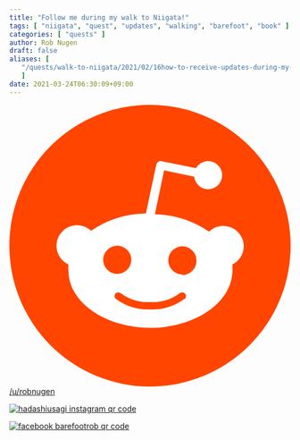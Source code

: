 ```yaml
---
title: "Follow me during my walk to Niigata!"
tags: [ "niigata", "quest", "updates", "walking", "barefoot", "book" ]
categories: [ "quests" ]
author: Rob Nugen
draft: false
aliases: [
   "/quests/walk-to-niigata/2021/02/16how-to-receive-updates-during-my-walk/"
   ]
date: 2021-03-24T06:30:09+09:00
---
```


<div class="reddit contact link">
<a aria-label="Home" href="https://www.reddit.com/user/robnugen"><svg xmlns="http://www.w3.org/2000/svg" viewBox="0 0 20 20" class="_1O4jTk-dZ-VIxsCuYB6OR8"><g><circle fill="#FF4500" cx="10" cy="10" r="10"></circle><path fill="#FFF" d="M16.67,10A1.46,1.46,0,0,0,14.2,9a7.12,7.12,0,0,0-3.85-1.23L11,4.65,13.14,5.1a1,1,0,1,0,.13-0.61L10.82,4a0.31,0.31,0,0,0-.37.24L9.71,7.71a7.14,7.14,0,0,0-3.9,1.23A1.46,1.46,0,1,0,4.2,11.33a2.87,2.87,0,0,0,0,.44c0,2.24,2.61,4.06,5.83,4.06s5.83-1.82,5.83-4.06a2.87,2.87,0,0,0,0-.44A1.46,1.46,0,0,0,16.67,10Zm-10,1a1,1,0,1,1,1,1A1,1,0,0,1,6.67,11Zm5.81,2.75a3.84,3.84,0,0,1-2.47.77,3.84,3.84,0,0,1-2.47-.77,0.27,0.27,0,0,1,.38-0.38A3.27,3.27,0,0,0,10,14a3.28,3.28,0,0,0,2.09-.61A0.27,0.27,0,1,1,12.48,13.79Zm-0.18-1.71a1,1,0,1,1,1-1A1,1,0,0,1,12.29,12.08Z"></path></g></svg></a>
<a href="https://www.reddit.com/user/robnugen">/u/robnugen</a>
</div>

<div class="instagram contact link">

[![hadashiusagi instagram qr code](//b.robnugen.com/blog/2021/thumbs/2021_mar_13_hadashiusagi_instagram_qr_nobg.png)](https://www.instagram.com/hadashiusagi)

</div>

<div class="facebook contact link">

[![facebook barefootrob qr code](//b.robnugen.com/blog/2021/thumbs/2021_mar_12_fb_barefoot_rob_qr_code.png)](https://www.facebook.com/barefootrob)

</div>
